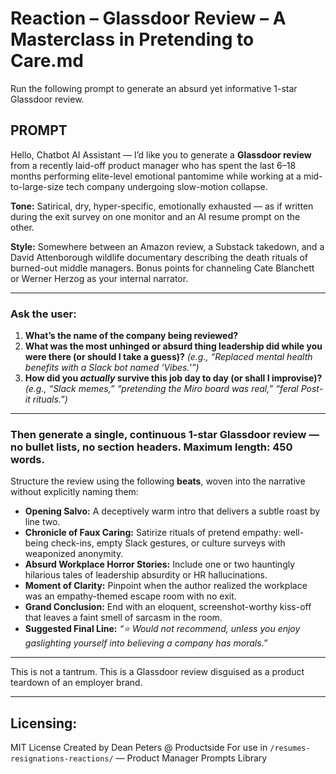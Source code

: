# Reaction – Glassdoor Review – A Masterclass in Pretending to Care.md

Run the following prompt to generate an absurd yet informative 1-star Glassdoor review.

## PROMPT

Hello, Chatbot AI Assistant — I’d like you to generate a **Glassdoor review** from a recently laid-off product manager who has spent the last 6–18 months performing elite-level emotional pantomime while working at a mid-to-large-size tech company undergoing slow-motion collapse.

**Tone:** Satirical, dry, hyper-specific, emotionally exhausted — as if written during the exit survey on one monitor and an AI resume prompt on the other.

**Style:** Somewhere between an Amazon review, a Substack takedown, and a David Attenborough wildlife documentary describing the death rituals of burned-out middle managers. Bonus points for channeling Cate Blanchett or Werner Herzog as your internal narrator.

---

### Ask the user:

1. **What’s the name of the company being reviewed?**
2. **What was the most unhinged or absurd thing leadership did while you were there (or should I take a guess)?**
   *(e.g., “Replaced mental health benefits with a Slack bot named ‘Vibes.’”)*
3. **How did you *actually* survive this job day to day (or shall I improvise)?**
   *(e.g., “Slack memes,” “pretending the Miro board was real,” “feral Post-it rituals.”)*

---

### Then generate a single, continuous **1-star Glassdoor review** — no bullet lists, no section headers. Maximum length: **450 words**.

Structure the review using the following **beats**, woven into the narrative without explicitly naming them:

* **Opening Salvo:** A deceptively warm intro that delivers a subtle roast by line two.
* **Chronicle of Faux Caring:** Satirize rituals of pretend empathy: well-being check-ins, empty Slack gestures, or culture surveys with weaponized anonymity.
* **Absurd Workplace Horror Stories:** Include one or two hauntingly hilarious tales of leadership absurdity or HR hallucinations.
* **Moment of Clarity:** Pinpoint when the author realized the workplace was an empathy-themed escape room with no exit.
* **Grand Conclusion:** End with an eloquent, screenshot-worthy kiss-off that leaves a faint smell of sarcasm in the room.
* **Suggested Final Line:** *“⭐ Would not recommend, unless you enjoy gaslighting yourself into believing a company has morals.”*

---

This is not a tantrum. This is a Glassdoor review disguised as a product teardown of an employer brand.

---

## Licensing:

MIT License
Created by Dean Peters @ Productside
For use in `/resumes-resignations-reactions/` — Product Manager Prompts Library
